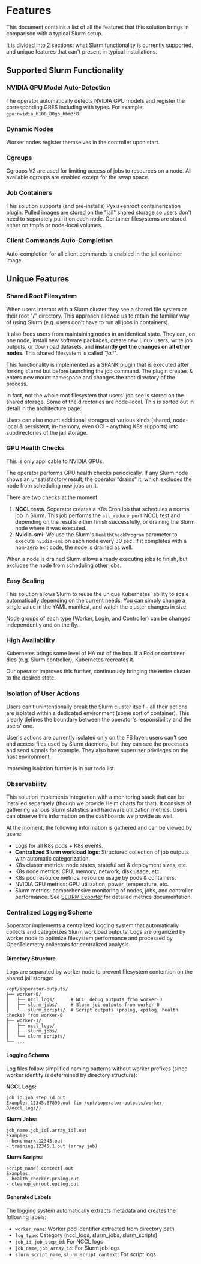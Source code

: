 # Features
This document contains a list of all the features that this solution brings in comparison with a typical Slurm setup.

It is divided into 2 sections: what Slurm functionality is currently supported, and unique features that can't present
in typical installations.



## Supported Slurm Functionality


### NVIDIA GPU Model Auto-Detection
The operator automatically detects NVIDIA GPU models and register the corresponding GRES including with types. For 
example: `gpu:nvidia_h100_80gb_hbm3:8`.


### Dynamic Nodes
Worker nodes register themselves in the controller upon start.


### Cgroups
Cgroups V2 are used for limiting access of jobs to resources on a node. All available cgroups are enabled except for the 
swap space.


### Job Containers
This solution supports (and pre-installs) Pyxis+enroot containerization plugin. Pulled images are stored on the "jail" 
shared storage so users don't need to separately pull it on each node. Container filesystems are stored either on tmpfs 
or node-local volumes.


### Client Commands Auto-Completion
Auto-completion for all client commands is enabled in the jail container image.



## Unique Features


### Shared Root Filesystem
When users interact with a Slurm cluster they see a shared file system as their root "**/**" directory. This approach
allowed us to retain the familiar way of using Slurm (e.g. users don't have to run all jobs in containers).

It also frees users from maintaining nodes in an identical state. They can, on one node, install new software packages,
create new Linux users, write job outputs, or download datasets, and **instantly get the changes on all other nodes**.
This shared filesystem is called *"jail"*.

This functionality is implemented as a SPANK plugin that is executed after forking `slurmd` but before launching the job
command. The plugin creates & enters new mount namespace and changes the root directory of the process.

In fact, not the whole root filesystem that users' job see is stored on the shared storage. Some of the directories are 
node-local. This is sorted out in detail in the architecture page.

Users can also mount additional storages of various kinds (shared, node-local & persistent, in-memory, even OCI - 
anything K8s supports) into subdirectories of the jail storage.


### GPU Health Checks
This is only applicable to NVIDIA GPUs.

The operator performs GPU health checks periodically. If any Slurm node shows an unsatisfactory result, the operator
“drains” it, which excludes the node from scheduling new jobs on it.

There are two checks at the moment:
1. **NCCL tests**. Soperator creates a K8s CronJob that schedules a normal job in Slurm. This job performs the 
`all_reduce_perf` NCCL test and depending on the results either finish successfully, or draining the Slurm node where it
was executed.
2. **Nvidia-smi**. We use the Slurm's `HealthCheckProgram` parameter to execute `nvidia-smi` on each node every 30 sec.
If it completes with a non-zero exit code, the node is drained as well.

When a node is drained Slurm allows already executing jobs to finish, but excludes the node from scheduling other jobs.


### Easy Scaling
This solution allows Slurm to reuse the unique Kubernetes' ability to scale automatically depending on the current
needs. You can simply change a single value in the YAML manifest, and watch the cluster changes in size.

Node groups of each type (Worker, Login, and Controller) can be changed independently and on the fly.


### High Availability
Kubernetes brings some level of HA out of the box. If a Pod or container dies (e.g. Slurm controller), Kubernetes
recreates it.

Our operator improves this further, continuously bringing the entire cluster to the desired state.


### Isolation of User Actions
Users can’t unintentionally break the Slurm cluster itself - all their actions are isolated within a dedicated
environment (some sort of container). This clearly defines the boundary between the operator's responsibility and the
users' one.

User's actions are currently isolated only on the FS layer: users can't see and access files used by Slurm daemons, but
they can see the processes and send signals for example. They also have superuser privileges on the host environment.

Improving isolation further is in our todo list.


### Observability
This solution implements integration with a monitoring stack that can be installed separately (though we provide Helm
charts for that). It consists of gathering various Slurm statistics and hardware utilization metrics. Users can observe
this information on the dashboards we provide as well.

At the moment, the following information is gathered and can be viewed by users:
- Logs for all K8s pods + K8s events.
- **Centralized Slurm workload logs**: Structured collection of job outputs with automatic categorization.
- K8s cluster metrics: node states, stateful set & deployment sizes, etc.
- K8s node metrics: CPU, memory, network, disk usage, etc.
- K8s pod resource metrics: resource usage by pods & containers.
- NVIDIA GPU metrics: GPU utilization, power, temperature, etc.
- Slurm metrics: comprehensive monitoring of nodes, jobs, and controller performance. See [SLURM Exporter](slurm-exporter.md) for detailed metrics documentation.


### Centralized Logging Scheme

Soperator implements a centralized logging system that automatically collects and categorizes Slurm workload outputs. Logs are organized by worker node to optimize filesystem performance and processed by OpenTelemetry collectors for centralized analysis.

#### Directory Structure

Logs are separated by worker node to prevent filesystem contention on the shared jail storage:

```
/opt/soperator-outputs/
├── worker-0/
│   ├── nccl_logs/      # NCCL debug outputs from worker-0
│   ├── slurm_jobs/     # Slurm job outputs from worker-0
│   └── slurm_scripts/  # Script outputs (prolog, epilog, health checks) from worker-0
├── worker-1/
│   ├── nccl_logs/
│   ├── slurm_jobs/
│   └── slurm_scripts/
└── ...
```

#### Logging Schema

Log files follow simplified naming patterns without worker prefixes (since worker identity is determined by directory structure):

**NCCL Logs:**
```
job_id.job_step_id.out
Example: 12345.67890.out (in /opt/soperator-outputs/worker-0/nccl_logs/)
```

**Slurm Jobs:**
```
job_name.job_id[.array_id].out
Examples:
- benchmark.12345.out
- training.12345.1.out (array job)
```

**Slurm Scripts:**
```
script_name[.context].out
Examples:
- health_checker.prolog.out
- cleanup_enroot.epilog.out
```

#### Generated Labels

The logging system automatically extracts metadata and creates the following labels:

- `worker_name`: Worker pod identifier extracted from directory path
- `log_type`: Category (nccl_logs, slurm_jobs, slurm_scripts)
- `job_id`, `job_step_id`: For NCCL logs
- `job_name`, `job_array_id`: For Slurm job logs
- `slurm_script_name`, `slurm_script_context`: For script logs

